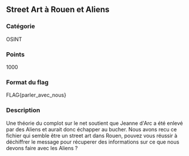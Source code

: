 ## Street Art à Rouen et Aliens

### Catégorie 

OSINT

### Points 

1000

### Format du flag

FLAG{parler_avec_nous}

### Description

Une théorie du complot sur le net soutient que Jeanne d'Arc a été 
enlevé par des Aliens et aurait donc échapper au bucher. Nous avons 
recu ce fichier qui semble être un street art dans Rouen, pouvez 
vous réussir à déchiffrer le message pour récuperer des informations 
sur ce que nous devons faire avec les Aliens ?


